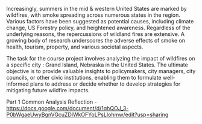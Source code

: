 Increasingly, summers in the mid & western United States are marked by wildfires, with smoke spreading across numerous states in the region. Various factors have been suggested as potential causes, including climate change, US Forestry policy, and heightened awareness. Regardless of the underlying reasons, the repercussions of wildland fires are extensive. A growing body of research underscores the adverse effects of smoke on health, tourism, property, and various societal aspects.

The task for the course project involves analyzing the impact of wildfires on a specific city : Grand Island, Nebraska in the United States. The ultimate objective is to provide valuable insights to policymakers, city managers, city councils, or other civic institutions, enabling them to formulate well-informed plans to address or decide whether to develop strategies for mitigating future wildfire impacts.

Part 1 Common Analysis Reflection - https://docs.google.com/document/d/1qhQOJ_3-P0bWgaeUwyBgnVGcuZDlWkOFYoLPsLIohmw/edit?usp=sharing